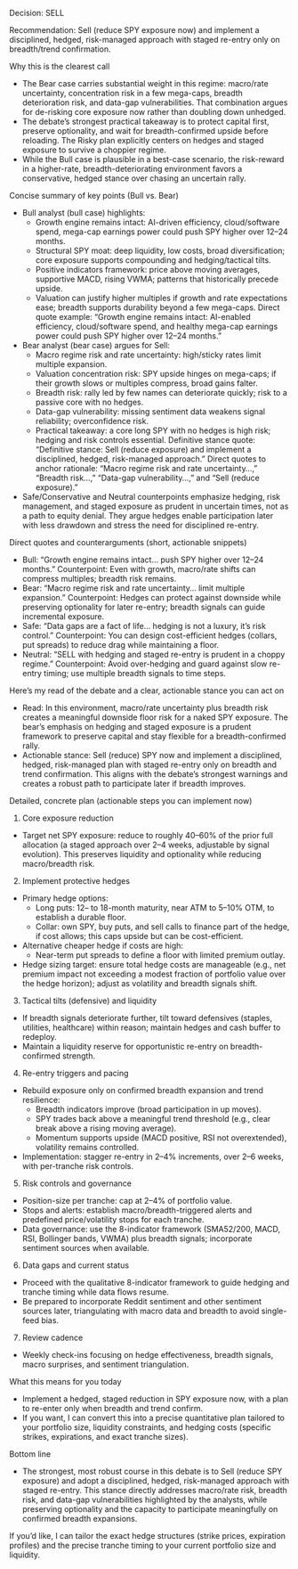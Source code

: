 Decision: SELL

Recommendation: Sell (reduce SPY exposure now) and implement a disciplined, hedged, risk-managed approach with staged re-entry only on breadth/trend confirmation.

Why this is the clearest call
- The Bear case carries substantial weight in this regime: macro/rate uncertainty, concentration risk in a few mega-caps, breadth deterioration risk, and data-gap vulnerabilities. That combination argues for de-risking core exposure now rather than doubling down unhedged.
- The debate’s strongest practical takeaway is to protect capital first, preserve optionality, and wait for breadth-confirmed upside before reloading. The Risky plan explicitly centers on hedges and staged exposure to survive a choppier regime.
- While the Bull case is plausible in a best-case scenario, the risk-reward in a higher-rate, breadth-deteriorating environment favors a conservative, hedged stance over chasing an uncertain rally.

Concise summary of key points (Bull vs. Bear)
- Bull analyst (bull case) highlights:
  - Growth engine remains intact: AI-driven efficiency, cloud/software spend, mega-cap earnings power could push SPY higher over 12–24 months.
  - Structural SPY moat: deep liquidity, low costs, broad diversification; core exposure supports compounding and hedging/tactical tilts.
  - Positive indicators framework: price above moving averages, supportive MACD, rising VWMA; patterns that historically precede upside.
  - Valuation can justify higher multiples if growth and rate expectations ease; breadth supports durability beyond a few mega-caps. 
  Direct quote example: “Growth engine remains intact: AI-enabled efficiency, cloud/software spend, and healthy mega-cap earnings power could push SPY higher over 12–24 months.” 
- Bear analyst (bear case) argues for Sell:
  - Macro regime risk and rate uncertainty: high/sticky rates limit multiple expansion.
  - Valuation concentration risk: SPY upside hinges on mega-caps; if their growth slows or multiples compress, broad gains falter.
  - Breadth risk: rally led by few names can deteriorate quickly; risk to a passive core with no hedges.
  - Data-gap vulnerability: missing sentiment data weakens signal reliability; overconfidence risk.
  - Practical takeaway: a core long SPY with no hedges is high risk; hedging and risk controls essential.
  Definitive stance quote: “Definitive stance: Sell (reduce exposure) and implement a disciplined, hedged, risk-managed approach.”
  Direct quotes to anchor rationale: “Macro regime risk and rate uncertainty…,” “Breadth risk…,” “Data-gap vulnerability…,” and “Sell (reduce exposure).”
- Safe/Conservative and Neutral counterpoints emphasize hedging, risk management, and staged exposure as prudent in uncertain times, not as a path to equity denial. They argue hedges enable participation later with less drawdown and stress the need for disciplined re-entry.

Direct quotes and counterarguments (short, actionable snippets)
- Bull: “Growth engine remains intact… push SPY higher over 12–24 months.” Counterpoint: Even with growth, macro/rate shifts can compress multiples; breadth risk remains. 
- Bear: “Macro regime risk and rate uncertainty… limit multiple expansion.” Counterpoint: Hedges can protect against downside while preserving optionality for later re-entry; breadth signals can guide incremental exposure.
- Safe: “Data gaps are a fact of life… hedging is not a luxury, it’s risk control.” Counterpoint: You can design cost-efficient hedges (collars, put spreads) to reduce drag while maintaining a floor.
- Neutral: “SELL with hedging and staged re-entry is prudent in a choppy regime.” Counterpoint: Avoid over-hedging and guard against slow re-entry timing; use multiple breadth signals to time steps.

Here’s my read of the debate and a clear, actionable stance you can act on
- Read: In this environment, macro/rate uncertainty plus breadth risk creates a meaningful downside floor risk for a naked SPY exposure. The bear’s emphasis on hedging and staged exposure is a prudent framework to preserve capital and stay flexible for a breadth-confirmed rally.
- Actionable stance: Sell (reduce) SPY now and implement a disciplined, hedged, risk-managed plan with staged re-entry only on breadth and trend confirmation. This aligns with the debate’s strongest warnings and creates a robust path to participate later if breadth improves.

Detailed, concrete plan (actionable steps you can implement now)
1) Core exposure reduction
- Target net SPY exposure: reduce to roughly 40–60% of the prior full allocation (a staged approach over 2–4 weeks, adjustable by signal evolution). This preserves liquidity and optionality while reducing macro/breadth risk.

2) Implement protective hedges
- Primary hedge options:
  - Long puts: 12– to 18-month maturity, near ATM to 5–10% OTM, to establish a durable floor.
  - Collar: own SPY, buy puts, and sell calls to finance part of the hedge, if cost allows; this caps upside but can be cost-efficient.
- Alternative cheaper hedge if costs are high:
  - Near-term put spreads to define a floor with limited premium outlay.
- Hedge sizing target: ensure total hedge costs are manageable (e.g., net premium impact not exceeding a modest fraction of portfolio value over the hedge horizon); adjust as volatility and breadth signals shift.

3) Tactical tilts (defensive) and liquidity
- If breadth signals deteriorate further, tilt toward defensives (staples, utilities, healthcare) within reason; maintain hedges and cash buffer to redeploy.
- Maintain a liquidity reserve for opportunistic re-entry on breadth-confirmed strength.

4) Re-entry triggers and pacing
- Rebuild exposure only on confirmed breadth expansion and trend resilience:
  - Breadth indicators improve (broad participation in up moves).
  - SPY trades back above a meaningful trend threshold (e.g., clear break above a rising moving average).
  - Momentum supports upside (MACD positive, RSI not overextended), volatility remains controlled.
- Implementation: stagger re-entry in 2–4% increments, over 2–6 weeks, with per-tranche risk controls.

5) Risk controls and governance
- Position-size per tranche: cap at 2–4% of portfolio value.
- Stops and alerts: establish macro/breadth-triggered alerts and predefined price/volatility stops for each tranche.
- Data governance: use the 8-indicator framework (SMA52/200, MACD, RSI, Bollinger bands, VWMA) plus breadth signals; incorporate sentiment sources when available.

6) Data gaps and current status
- Proceed with the qualitative 8-indicator framework to guide hedging and tranche timing while data flows resume.
- Be prepared to incorporate Reddit sentiment and other sentiment sources later, triangulating with macro data and breadth to avoid single-feed bias.

7) Review cadence
- Weekly check-ins focusing on hedge effectiveness, breadth signals, macro surprises, and sentiment triangulation.

What this means for you today
- Implement a hedged, staged reduction in SPY exposure now, with a plan to re-enter only when breadth and trend confirm.
- If you want, I can convert this into a precise quantitative plan tailored to your portfolio size, liquidity constraints, and hedging costs (specific strikes, expirations, and exact tranche sizes).

Bottom line
- The strongest, most robust course in this debate is to Sell (reduce SPY exposure) and adopt a disciplined, hedged, risk-managed approach with staged re-entry. This stance directly addresses macro/rate risk, breadth risk, and data-gap vulnerabilities highlighted by the analysts, while preserving optionality and the capacity to participate meaningfully on confirmed breadth expansions.

If you’d like, I can tailor the exact hedge structures (strike prices, expiration profiles) and the precise tranche timing to your current portfolio size and liquidity.